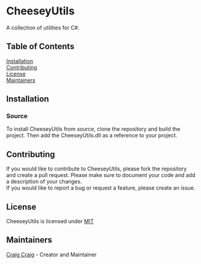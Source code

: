 # CheeseyUtils
A collection of utilities for C#.

## Table of Contents
[Installation](#installation)<br>
[Contributing](#contributing)<br>
[License](#license)<br>
[Maintainers](#maintainers)<br>

## Installation
### Source
To install CheeseyUtils from source, clone the repository and build the project. Then add the CheeseyUtils.dll as a reference to your project.

## Contributing
If you would like to contribute to CheeseyUtils, please fork the repository and create a pull request. Please make sure to document your code and add a description of your changes.<br>
If you would like to report a bug or request a feature, please create an issue.<br>

## License
CheeseyUtils is licensed under [MIT](LICENSE)

## Maintainers
[Craig Craig](https://github.com/CraigCraig) - Creator and Maintainer